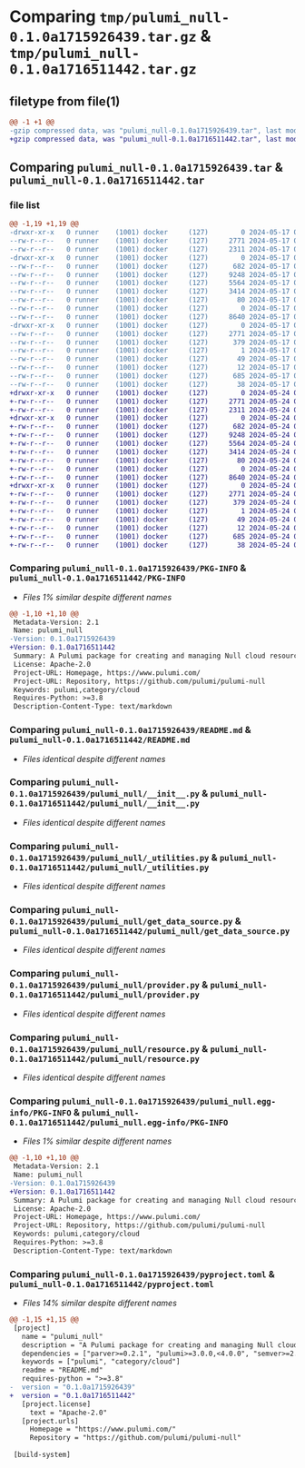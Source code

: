 # Comparing `tmp/pulumi_null-0.1.0a1715926439.tar.gz` & `tmp/pulumi_null-0.1.0a1716511442.tar.gz`

## filetype from file(1)

```diff
@@ -1 +1 @@
-gzip compressed data, was "pulumi_null-0.1.0a1715926439.tar", last modified: Fri May 17 06:24:16 2024, max compression
+gzip compressed data, was "pulumi_null-0.1.0a1716511442.tar", last modified: Fri May 24 00:53:07 2024, max compression
```

## Comparing `pulumi_null-0.1.0a1715926439.tar` & `pulumi_null-0.1.0a1716511442.tar`

### file list

```diff
@@ -1,19 +1,19 @@
-drwxr-xr-x   0 runner    (1001) docker     (127)        0 2024-05-17 06:24:16.602009 pulumi_null-0.1.0a1715926439/
--rw-r--r--   0 runner    (1001) docker     (127)     2771 2024-05-17 06:24:16.602009 pulumi_null-0.1.0a1715926439/PKG-INFO
--rw-r--r--   0 runner    (1001) docker     (127)     2311 2024-05-17 06:24:09.000000 pulumi_null-0.1.0a1715926439/README.md
-drwxr-xr-x   0 runner    (1001) docker     (127)        0 2024-05-17 06:24:16.602009 pulumi_null-0.1.0a1715926439/pulumi_null/
--rw-r--r--   0 runner    (1001) docker     (127)      682 2024-05-17 06:24:09.000000 pulumi_null-0.1.0a1715926439/pulumi_null/__init__.py
--rw-r--r--   0 runner    (1001) docker     (127)     9248 2024-05-17 06:24:09.000000 pulumi_null-0.1.0a1715926439/pulumi_null/_utilities.py
--rw-r--r--   0 runner    (1001) docker     (127)     5564 2024-05-17 06:24:09.000000 pulumi_null-0.1.0a1715926439/pulumi_null/get_data_source.py
--rw-r--r--   0 runner    (1001) docker     (127)     3414 2024-05-17 06:24:09.000000 pulumi_null-0.1.0a1715926439/pulumi_null/provider.py
--rw-r--r--   0 runner    (1001) docker     (127)       80 2024-05-17 06:24:09.000000 pulumi_null-0.1.0a1715926439/pulumi_null/pulumi-plugin.json
--rw-r--r--   0 runner    (1001) docker     (127)        0 2024-05-17 06:24:09.000000 pulumi_null-0.1.0a1715926439/pulumi_null/py.typed
--rw-r--r--   0 runner    (1001) docker     (127)     8640 2024-05-17 06:24:09.000000 pulumi_null-0.1.0a1715926439/pulumi_null/resource.py
-drwxr-xr-x   0 runner    (1001) docker     (127)        0 2024-05-17 06:24:16.602009 pulumi_null-0.1.0a1715926439/pulumi_null.egg-info/
--rw-r--r--   0 runner    (1001) docker     (127)     2771 2024-05-17 06:24:16.000000 pulumi_null-0.1.0a1715926439/pulumi_null.egg-info/PKG-INFO
--rw-r--r--   0 runner    (1001) docker     (127)      379 2024-05-17 06:24:16.000000 pulumi_null-0.1.0a1715926439/pulumi_null.egg-info/SOURCES.txt
--rw-r--r--   0 runner    (1001) docker     (127)        1 2024-05-17 06:24:16.000000 pulumi_null-0.1.0a1715926439/pulumi_null.egg-info/dependency_links.txt
--rw-r--r--   0 runner    (1001) docker     (127)       49 2024-05-17 06:24:16.000000 pulumi_null-0.1.0a1715926439/pulumi_null.egg-info/requires.txt
--rw-r--r--   0 runner    (1001) docker     (127)       12 2024-05-17 06:24:16.000000 pulumi_null-0.1.0a1715926439/pulumi_null.egg-info/top_level.txt
--rw-r--r--   0 runner    (1001) docker     (127)      685 2024-05-17 06:24:09.000000 pulumi_null-0.1.0a1715926439/pyproject.toml
--rw-r--r--   0 runner    (1001) docker     (127)       38 2024-05-17 06:24:16.602009 pulumi_null-0.1.0a1715926439/setup.cfg
+drwxr-xr-x   0 runner    (1001) docker     (127)        0 2024-05-24 00:53:07.298457 pulumi_null-0.1.0a1716511442/
+-rw-r--r--   0 runner    (1001) docker     (127)     2771 2024-05-24 00:53:07.298457 pulumi_null-0.1.0a1716511442/PKG-INFO
+-rw-r--r--   0 runner    (1001) docker     (127)     2311 2024-05-24 00:52:58.000000 pulumi_null-0.1.0a1716511442/README.md
+drwxr-xr-x   0 runner    (1001) docker     (127)        0 2024-05-24 00:53:07.298457 pulumi_null-0.1.0a1716511442/pulumi_null/
+-rw-r--r--   0 runner    (1001) docker     (127)      682 2024-05-24 00:52:58.000000 pulumi_null-0.1.0a1716511442/pulumi_null/__init__.py
+-rw-r--r--   0 runner    (1001) docker     (127)     9248 2024-05-24 00:52:58.000000 pulumi_null-0.1.0a1716511442/pulumi_null/_utilities.py
+-rw-r--r--   0 runner    (1001) docker     (127)     5564 2024-05-24 00:52:58.000000 pulumi_null-0.1.0a1716511442/pulumi_null/get_data_source.py
+-rw-r--r--   0 runner    (1001) docker     (127)     3414 2024-05-24 00:52:58.000000 pulumi_null-0.1.0a1716511442/pulumi_null/provider.py
+-rw-r--r--   0 runner    (1001) docker     (127)       80 2024-05-24 00:52:58.000000 pulumi_null-0.1.0a1716511442/pulumi_null/pulumi-plugin.json
+-rw-r--r--   0 runner    (1001) docker     (127)        0 2024-05-24 00:52:58.000000 pulumi_null-0.1.0a1716511442/pulumi_null/py.typed
+-rw-r--r--   0 runner    (1001) docker     (127)     8640 2024-05-24 00:52:58.000000 pulumi_null-0.1.0a1716511442/pulumi_null/resource.py
+drwxr-xr-x   0 runner    (1001) docker     (127)        0 2024-05-24 00:53:07.298457 pulumi_null-0.1.0a1716511442/pulumi_null.egg-info/
+-rw-r--r--   0 runner    (1001) docker     (127)     2771 2024-05-24 00:53:07.000000 pulumi_null-0.1.0a1716511442/pulumi_null.egg-info/PKG-INFO
+-rw-r--r--   0 runner    (1001) docker     (127)      379 2024-05-24 00:53:07.000000 pulumi_null-0.1.0a1716511442/pulumi_null.egg-info/SOURCES.txt
+-rw-r--r--   0 runner    (1001) docker     (127)        1 2024-05-24 00:53:07.000000 pulumi_null-0.1.0a1716511442/pulumi_null.egg-info/dependency_links.txt
+-rw-r--r--   0 runner    (1001) docker     (127)       49 2024-05-24 00:53:07.000000 pulumi_null-0.1.0a1716511442/pulumi_null.egg-info/requires.txt
+-rw-r--r--   0 runner    (1001) docker     (127)       12 2024-05-24 00:53:07.000000 pulumi_null-0.1.0a1716511442/pulumi_null.egg-info/top_level.txt
+-rw-r--r--   0 runner    (1001) docker     (127)      685 2024-05-24 00:52:58.000000 pulumi_null-0.1.0a1716511442/pyproject.toml
+-rw-r--r--   0 runner    (1001) docker     (127)       38 2024-05-24 00:53:07.298457 pulumi_null-0.1.0a1716511442/setup.cfg
```

### Comparing `pulumi_null-0.1.0a1715926439/PKG-INFO` & `pulumi_null-0.1.0a1716511442/PKG-INFO`

 * *Files 1% similar despite different names*

```diff
@@ -1,10 +1,10 @@
 Metadata-Version: 2.1
 Name: pulumi_null
-Version: 0.1.0a1715926439
+Version: 0.1.0a1716511442
 Summary: A Pulumi package for creating and managing Null cloud resources.
 License: Apache-2.0
 Project-URL: Homepage, https://www.pulumi.com/
 Project-URL: Repository, https://github.com/pulumi/pulumi-null
 Keywords: pulumi,category/cloud
 Requires-Python: >=3.8
 Description-Content-Type: text/markdown
```

### Comparing `pulumi_null-0.1.0a1715926439/README.md` & `pulumi_null-0.1.0a1716511442/README.md`

 * *Files identical despite different names*

### Comparing `pulumi_null-0.1.0a1715926439/pulumi_null/__init__.py` & `pulumi_null-0.1.0a1716511442/pulumi_null/__init__.py`

 * *Files identical despite different names*

### Comparing `pulumi_null-0.1.0a1715926439/pulumi_null/_utilities.py` & `pulumi_null-0.1.0a1716511442/pulumi_null/_utilities.py`

 * *Files identical despite different names*

### Comparing `pulumi_null-0.1.0a1715926439/pulumi_null/get_data_source.py` & `pulumi_null-0.1.0a1716511442/pulumi_null/get_data_source.py`

 * *Files identical despite different names*

### Comparing `pulumi_null-0.1.0a1715926439/pulumi_null/provider.py` & `pulumi_null-0.1.0a1716511442/pulumi_null/provider.py`

 * *Files identical despite different names*

### Comparing `pulumi_null-0.1.0a1715926439/pulumi_null/resource.py` & `pulumi_null-0.1.0a1716511442/pulumi_null/resource.py`

 * *Files identical despite different names*

### Comparing `pulumi_null-0.1.0a1715926439/pulumi_null.egg-info/PKG-INFO` & `pulumi_null-0.1.0a1716511442/pulumi_null.egg-info/PKG-INFO`

 * *Files 1% similar despite different names*

```diff
@@ -1,10 +1,10 @@
 Metadata-Version: 2.1
 Name: pulumi_null
-Version: 0.1.0a1715926439
+Version: 0.1.0a1716511442
 Summary: A Pulumi package for creating and managing Null cloud resources.
 License: Apache-2.0
 Project-URL: Homepage, https://www.pulumi.com/
 Project-URL: Repository, https://github.com/pulumi/pulumi-null
 Keywords: pulumi,category/cloud
 Requires-Python: >=3.8
 Description-Content-Type: text/markdown
```

### Comparing `pulumi_null-0.1.0a1715926439/pyproject.toml` & `pulumi_null-0.1.0a1716511442/pyproject.toml`

 * *Files 14% similar despite different names*

```diff
@@ -1,15 +1,15 @@
 [project]
   name = "pulumi_null"
   description = "A Pulumi package for creating and managing Null cloud resources."
   dependencies = ["parver>=0.2.1", "pulumi>=3.0.0,<4.0.0", "semver>=2.8.1"]
   keywords = ["pulumi", "category/cloud"]
   readme = "README.md"
   requires-python = ">=3.8"
-  version = "0.1.0a1715926439"
+  version = "0.1.0a1716511442"
   [project.license]
     text = "Apache-2.0"
   [project.urls]
     Homepage = "https://www.pulumi.com/"
     Repository = "https://github.com/pulumi/pulumi-null"
 
 [build-system]
```

